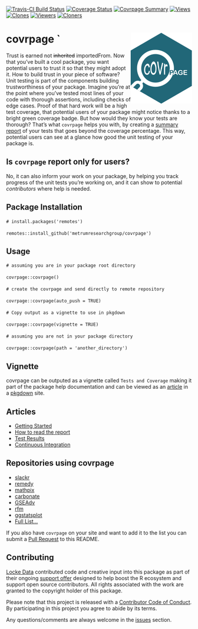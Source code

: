 
<!-- README.md is generated from README.Rmd. Please edit that file -->

[![Travis-CI Build
Status](https://travis-ci.org/metrumresearchgroup/covrpage.svg?branch=master)](https://travis-ci.org/metrumresearchgroup/covrpage)
[![Coverage
Status](https://img.shields.io/codecov/c/github/metrumresearchgroup/covrpage/master.svg)](https://codecov.io/github/metrumresearchgroup/covrpage?branch=master)
[![Covrpage
Summary](https://img.shields.io/badge/covrpage-Last_Build_2019_11_24-brightgreen.svg)](http://tinyurl.com/yayrd3et)
[![Views](http://ghtraffic.herokuapp.com/badge/metrumresearchgroup/covrpage/views)](https://github.com/metrumresearchgroup/covrpage/graphs/traffic)
[![Clones](http://ghtraffic.herokuapp.com/badge/metrumresearchgroup/covrpage/clones)](https://github.com/metrumresearchgroup/covrpage/graphs/traffic)
[![Viewers](http://ghtraffic.herokuapp.com/badge/metrumresearchgroup/covrpage/viewers)](https://github.com/metrumresearchgroup/covrpage/graphs/traffic)
[![Cloners](http://ghtraffic.herokuapp.com/badge/metrumresearchgroup/covrpage/cloners)](https://github.com/metrumresearchgroup/covrpage/graphs/traffic)

# covrpage <img src="man/figures/logo.png" align="right" class="logo"/>\`

Trust is earned not ~~inherited~~ importedFrom. Now that you’ve built a
cool package, you want potential users to trust it so that they might
adopt it. How to build trust in your piece of software? Unit testing is
part of the components building trustworthiness of your package. Imagine
you’re at the point where you’ve tested most lines of your code with
thorough assertions, including checks of edge cases. Proof of that hard
work will be a high test coverage, that potential users of your package
might notice thanks to a bright green coverage badge. But how would they
know your tests are thorough? That’s what `covrpage` helps you with, by
creating a [summary report](tests/README.md) of your tests that goes
beyond the coverage percentage. This way, potential users can see at a
glance how good the unit testing of your package is.

## Is `covrpage` report only for users?

No, it can also inform your work on your package, by helping you track
progress of the unit tests you’re working on, and it can show to
potential *contributors* where help is needed.

## Package Installation

    # install.packages('remotes')
    
    remotes::install_github('metrumresearchgroup/covrpage')

## Usage

    # assuming you are in your package root directory
    
    covrpage::covrpage()
    
    # create the covrpage and send directly to remote repository
    
    covrpage::covrpage(auto_push = TRUE)
    
    # Copy output as a vignette to use in pkgdown
    
    covrpage::covrpage(vignette = TRUE)
    
    # assuming you are not in your package directory
    
    covrpage::covrpage(path = 'another_directory')

## Vignette

covrpage can be outputed as a vignette called `Tests and Coverage`
making it part of the package help documentation and can be viewed as an
[article](https://metrumresearchgroup.github.io/covrpage/articles/tests_and_coverage.html)
in a [pkgdown](https://github.com/r-lib/pkgdown) site.

## Articles

  - [Getting
    Started](https://metrumresearchgroup.github.io/covrpage/articles/get-started.html)
  - [How to read the
    report](https://metrumresearchgroup.github.io/covrpage/articles/how-to-read-covrpage-report.html)
  - [Test
    Results](https://metrumresearchgroup.github.io/covrpage/articles/Test_Results.html)
  - [Continuous
    Integration](https://metrumresearchgroup.github.io/covrpage/articles/Continuous_Integration.html)

## Repositories using covrpage

  - [slackr](https://github.com/hrbrmstr/slackr/tree/master/tests)
  - [remedy](https://github.com/thinkr-open/remedy/tree/master/tests)
  - [mathpix](https://github.com/jonocarroll/mathpix/tree/master/tests)
  - [carbonate](https://github.com/yonicd/carbonate/tree/master/tests)
  - [GSEAdv](https://github.com/llrs/GSEAdv/tree/master/tests)
  - [rfm](https://github.com/rsquaredacademy/rfm/tree/master/tests)
  - [ggstatsplot](https://github.com/IndrajeetPatil/ggstatsplot/tree/master/tests)
  - [Full
    List…](https://github.com/search?l=Markdown&o=desc&q=covrpage+filename%3AREADME.md+path%3Atests&s=indexed&type=Code)

If you also have `covrpage` on your site and want to add it to the list
you can submit a [Pull
Request](https://github.com/metrumresearchgroup/covrpage/pulls?utf8=%E2%9C%93&q=is%3Apr)
to this README.

## Contributing

[Locke Data](https://itsalocke.com) contributed code and creative input
into this package as part of their ongoing [support
offer](https://itsalocke.com/blog/package-support-offer/) designed to
help boost the R ecosystem and support open source contributors. All
rights associated with the work are granted to the copyright holder of
this package.

Please note that this project is released with a [Contributor Code of
Conduct](CONDUCT.md). By participating in this project you agree to
abide by its terms.

Any questions/comments are always welcome in the
[issues](https://github.com/metrumresearchgroup/covrpage/issues)
section.

